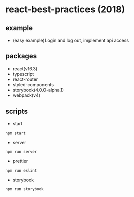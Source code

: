 # react-best-practices (2018)

## example

* (easy example)Login and log out, implement api access

## packages

* react(v16.3)
* typescript
* react-router
* styled-components
* storybook(4.0.0-alpha.1)
* webpack(v4)

## scripts

* start

```
npm start
```

* server

```
npm run server
```

* prettier

```
npm run eslint
```

* storybook

```
npm run storybook
```
